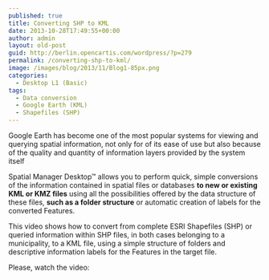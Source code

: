```yaml
---
published: true
title: Converting SHP to KML
date: 2013-10-28T17:49:55+00:00
author: admin
layout: old-post
guid: http://berlin.opencartis.com/wordpress/?p=279
permalink: /converting-shp-to-kml/
image: /images/blog/2013/11/Blog1-85px.png
categories:
  - Desktop L1 (Basic)
tags:
  - Data conversion
  - Google Earth (KML)
  - Shapefiles (SHP)
---
```

Google Earth has become one of the most popular systems for viewing and querying spatial information, not only for of its ease of use but also because of the quality and quantity of information layers provided by the system itself<!--more-->

Spatial Manager Desktop™ allows you to perform quick, simple conversions of the information contained in spatial files or databases **to new or existing KML or KMZ files** using all the possibilities offered by the data structure of these files, **such as a folder structure** or automatic creation of labels for the converted Features.

This video shows how to convert from complete ESRI Shapefiles (SHP) or queried information within SHP files, in both cases belonging to a municipality, to a KML file, using a simple structure of folders and descriptive information labels for the Features in the target file.

Please, watch the video:

<center>
  <br />
</center>